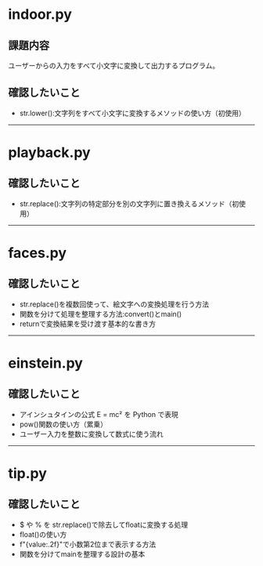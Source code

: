 # indoor.py

## 課題内容
ユーザーからの入力をすべて小文字に変換して出力するプログラム。

## 確認したいこと
- str.lower():文字列をすべて小文字に変換するメソッドの使い方（初使用）
---
# playback.py
## 確認したいこと
- str.replace():文字列の特定部分を別の文字列に置き換えるメソッド（初使用）
---
# faces.py
## 確認したいこと
- str.replace()を複数回使って、絵文字への変換処理を行う方法
- 関数を分けて処理を整理する方法:convert()とmain()
- returnで変換結果を受け渡す基本的な書き方
---
# einstein.py
## 確認したいこと
- アインシュタインの公式 E = mc² を Python で表現
- pow()関数の使い方（累乗）
- ユーザー入力を整数に変換して数式に使う流れ
---
# tip.py
## 確認したいこと
- $ や % を str.replace()で除去してfloatに変換する処理
- float()の使い方
- f"{value:.2f}"で小数第2位まで表示する方法
- 関数を分けてmainを整理する設計の基本
